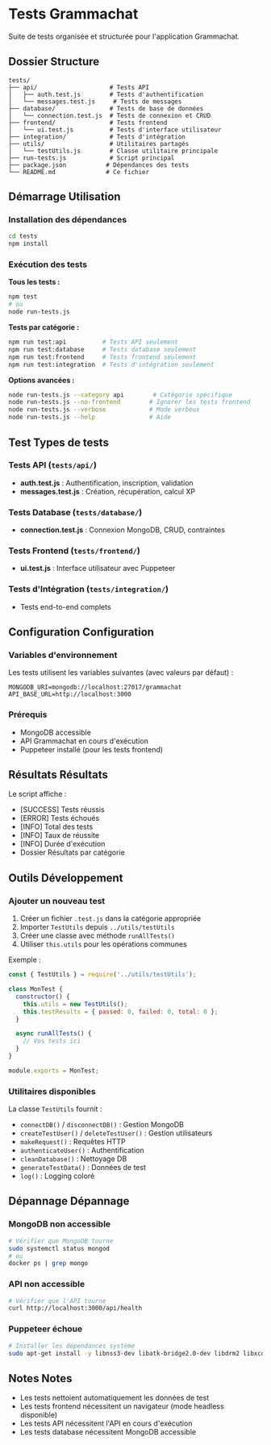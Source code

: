 # Tests Grammachat

Suite de tests organisée et structurée pour l'application Grammachat.

## Dossier Structure

```
tests/
├── api/                    # Tests API
│   ├── auth.test.js        # Tests d'authentification
│   └── messages.test.js     # Tests de messages
├── database/               # Tests de base de données
│   └── connection.test.js  # Tests de connexion et CRUD
├── frontend/               # Tests frontend
│   └── ui.test.js          # Tests d'interface utilisateur
├── integration/            # Tests d'intégration
├── utils/                  # Utilitaires partagés
│   └── testUtils.js        # Classe utilitaire principale
├── run-tests.js            # Script principal
├── package.json           # Dépendances des tests
└── README.md              # Ce fichier
```

## Démarrage Utilisation

### Installation des dépendances
```bash
cd tests
npm install
```

### Exécution des tests

**Tous les tests :**
```bash
npm test
# ou
node run-tests.js
```

**Tests par catégorie :**
```bash
npm run test:api          # Tests API seulement
npm run test:database     # Tests database seulement
npm run test:frontend     # Tests frontend seulement
npm run test:integration  # Tests d'intégration seulement
```

**Options avancées :**
```bash
node run-tests.js --category api        # Catégorie spécifique
node run-tests.js --no-frontend        # Ignorer les tests frontend
node run-tests.js --verbose            # Mode verbeux
node run-tests.js --help               # Aide
```

## Test Types de tests

### Tests API (`tests/api/`)
- **auth.test.js** : Authentification, inscription, validation
- **messages.test.js** : Création, récupération, calcul XP

### Tests Database (`tests/database/`)
- **connection.test.js** : Connexion MongoDB, CRUD, contraintes

### Tests Frontend (`tests/frontend/`)
- **ui.test.js** : Interface utilisateur avec Puppeteer

### Tests d'Intégration (`tests/integration/`)
- Tests end-to-end complets

## Configuration Configuration

### Variables d'environnement
Les tests utilisent les variables suivantes (avec valeurs par défaut) :

```env
MONGODB_URI=mongodb://localhost:27017/grammachat
API_BASE_URL=http://localhost:3000
```

### Prérequis
- MongoDB accessible
- API Grammachat en cours d'exécution
- Puppeteer installé (pour les tests frontend)

## Résultats Résultats

Le script affiche :
- [SUCCESS] Tests réussis
- [ERROR] Tests échoués  
- [INFO] Total des tests
- [INFO] Taux de réussite
- [INFO] Durée d'exécution
- Dossier Résultats par catégorie

## Outils Développement

### Ajouter un nouveau test

1. Créer un fichier `.test.js` dans la catégorie appropriée
2. Importer `TestUtils` depuis `../utils/testUtils`
3. Créer une classe avec méthode `runAllTests()`
4. Utiliser `this.utils` pour les opérations communes

Exemple :
```javascript
const { TestUtils } = require('../utils/testUtils');

class MonTest {
  constructor() {
    this.utils = new TestUtils();
    this.testResults = { passed: 0, failed: 0, total: 0 };
  }

  async runAllTests() {
    // Vos tests ici
  }
}

module.exports = MonTest;
```

### Utilitaires disponibles

La classe `TestUtils` fournit :
- `connectDB()` / `disconnectDB()` : Gestion MongoDB
- `createTestUser()` / `deleteTestUser()` : Gestion utilisateurs
- `makeRequest()` : Requêtes HTTP
- `authenticateUser()` : Authentification
- `cleanDatabase()` : Nettoyage DB
- `generateTestData()` : Données de test
- `log()` : Logging coloré

## Dépannage Dépannage

### MongoDB non accessible
```bash
# Vérifier que MongoDB tourne
sudo systemctl status mongod
# ou
docker ps | grep mongo
```

### API non accessible
```bash
# Vérifier que l'API tourne
curl http://localhost:3000/api/health
```

### Puppeteer échoue
```bash
# Installer les dépendances système
sudo apt-get install -y libnss3-dev libatk-bridge2.0-dev libdrm2 libxcomposite1 libxdamage1 libxrandr2 libgbm1 libxss1 libasound2
```

## Notes Notes

- Les tests nettoient automatiquement les données de test
- Les tests frontend nécessitent un navigateur (mode headless disponible)
- Les tests API nécessitent l'API en cours d'exécution
- Les tests database nécessitent MongoDB accessible